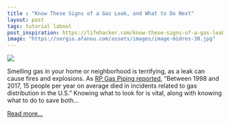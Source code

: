 ```yaml
---
title : "Know These Signs of a Gas Leak, and What to Do Next"
layout: post
tags: tutorial labnol
post_inspiration: https://lifehacker.com/know-these-signs-of-a-gas-leak-and-what-to-do-next-1846604497
image: "https://sergio.afanou.com/assets/images/image-midres-30.jpg"
---
```


<img src="https://i.kinja-img.com/gawker-media/image/upload/s--ij-8nYWA--/c_fit,fl_progressive,q_80,w_636/ugpfvin64fsky4vqahlu.jpg" /><p>Smelling gas in your home or neighborhood is terrifying, as a leak can cause fires and explosions. As <a href="https://rpgaspiping.com/blog/critical-safety-tips/gas-safety-natural-gas-explosions-are-too-common/#:~:text=Across%20the%20U.S.%20there%20are,gas%20distribution%20in%20the%20U.S." target="_blank" rel="noopener noreferrer">RP Gas Piping reported</a>, “Between 1998 and 2017, 15 people per year on average died in incidents related to gas distribution in the U.S.” Knowing what to look for is vital, along with knowing what to do to save both…</p><p><a href="https://lifehacker.com/know-these-signs-of-a-gas-leak-and-what-to-do-next-1846604497">Read more...</a></p>